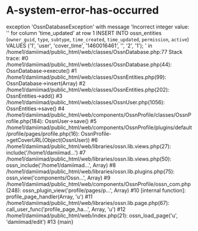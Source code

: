 # A-system-error-has-occurred
exception 'OssnDatabaseException' with message 'Incorrect integer value: '' for column 'time_updated' at row 1 INSERT INTO ossn_entities (`owner_guid`, `type`, `subtype`, `time_created`, `time_updated`, `permission`, `active`) VALUES ('1', 'user', 'cover_time', '1460016461', '', '2', '1'); ' in /home1/damiimad/public_html/web/classes/OssnDatabase.php:77 Stack trace: #0 /home1/damiimad/public_html/web/classes/OssnDatabase.php(44): OssnDatabase->execute() #1 /home1/damiimad/public_html/web/classes/OssnEntities.php(99): OssnDatabase->insert(Array) #2 /home1/damiimad/public_html/web/classes/OssnEntities.php(202): OssnEntities->add() #3 /home1/damiimad/public_html/web/classes/OssnUser.php(1056): OssnEntities->save() #4 /home1/damiimad/public_html/web/components/OssnProfile/classes/OssnProfile.php(184): OssnUser->save() #5 /home1/damiimad/public_html/web/components/OssnProfile/plugins/default/profile/pages/profile.php(16): OssnProfile->getCoverURL(Object(OssnUser)) #6 /home1/damiimad/public_html/web/libraries/ossn.lib.views.php(27): include('/home1/damiimad...') #7 /home1/damiimad/public_html/web/libraries/ossn.lib.views.php(50): ossn_include('/home1/damiimad...', Array) #8 /home1/damiimad/public_html/web/libraries/ossn.lib.plugins.php(75): ossn_view('components/Ossn...', Array) #9 /home1/damiimad/public_html/web/components/OssnProfile/ossn_com.php(248): ossn_plugin_view('profile/pages/p...', Array) #10 [internal function]: profile_page_handler(Array, 'u') #11 /home1/damiimad/public_html/web/libraries/ossn.lib.page.php(67): call_user_func('profile_page_ha...', Array, 'u') #12 /home1/damiimad/public_html/web/index.php(21): ossn_load_page('u', 'damiimad/edit') #13 {main}
